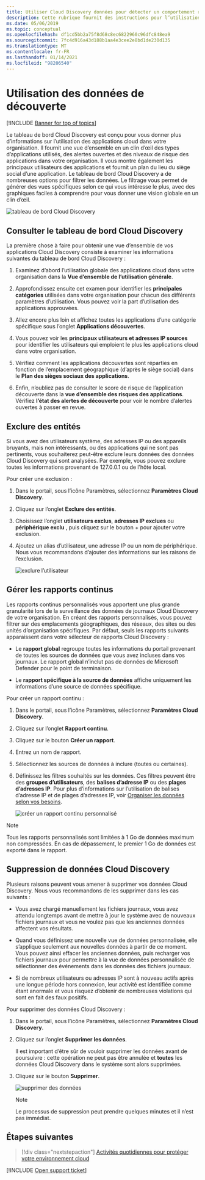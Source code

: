 ```yaml
---
title: Utiliser Cloud Discovery données pour détecter un comportement risqué
description: Cette rubrique fournit des instructions pour l’utilisation des données Cloud Discovery, notamment l’utilisation de l’indice de risque de l’application.
ms.date: 05/06/2019
ms.topic: conceptual
ms.openlocfilehash: df1cd5bb2a75f8d68c8ec6822960c96dfc848ea9
ms.sourcegitcommit: 7fc4d916a43d188b1aa4e3cee2e8bd1de230d135
ms.translationtype: MT
ms.contentlocale: fr-FR
ms.lasthandoff: 01/14/2021
ms.locfileid: "98206540"
---
```

# <a name="working-with-discovery-data"></a>Utilisation des données de découverte

[!INCLUDE [Banner for top of topics](includes/banner.md)]

Le tableau de bord Cloud Discovery est conçu pour vous donner plus d’informations sur l’utilisation des applications cloud dans votre organisation. Il fournit une vue d’ensemble en un clin d’œil des types d’applications utilisés, des alertes ouvertes et des niveaux de risque des applications dans votre organisation. Il vous montre également les principaux utilisateurs des applications et fournit un plan du lieu du siège social d’une application. Le tableau de bord Cloud Discovery a de nombreuses options pour filtrer les données. Le filtrage vous permet de générer des vues spécifiques selon ce qui vous intéresse le plus, avec des graphiques faciles à comprendre pour vous donner une vision globale en un clin d’œil.

![tableau de bord Cloud Discovery](media/cloud-discovery-dashboard.png)

## <a name="review-the-cloud-discovery-dashboard"></a>Consulter le tableau de bord Cloud Discovery

La première chose à faire pour obtenir une vue d’ensemble de vos applications Cloud Discovery consiste à examiner les informations suivantes du tableau de bord Cloud Discovery :

1. Examinez d’abord l’utilisation globale des applications cloud dans votre organisation dans la **Vue d’ensemble de l’utilisation générale**.

2. Approfondissez ensuite cet examen pour identifier les **principales catégories** utilisées dans votre organisation pour chacun des différents paramètres d’utilisation. Vous pouvez voir la part d’utilisation des applications approuvées.

3. Allez encore plus loin et affichez toutes les applications d’une catégorie spécifique sous l’onglet **Applications découvertes**.

4. Vous pouvez voir les **principaux utilisateurs et adresses IP sources** pour identifier les utilisateurs qui emploient le plus les applications cloud dans votre organisation.
5. Vérifiez comment les applications découvertes sont réparties en fonction de l’emplacement géographique (d’après le siège social) dans le **Plan des sièges sociaux des applications**.

6. Enfin, n’oubliez pas de consulter le score de risque de l’application découverte dans la **vue d’ensemble des risques des applications**. Vérifiez **l’état des alertes de découverte** pour voir le nombre d’alertes ouvertes à passer en revue.

## <a name="exclude-entities"></a>Exclure des entités

Si vous avez des utilisateurs système, des adresses IP ou des appareils bruyants, mais non intéressants, ou des applications qui ne sont pas pertinents, vous souhaiterez peut-être exclure leurs données des données Cloud Discovery qui sont analysées. Par exemple, vous pouvez exclure toutes les informations provenant de 127.0.0.1 ou de l’hôte local.

Pour créer une exclusion :

1. Dans le portail, sous l’icône Paramètres, sélectionnez **Paramètres Cloud Discovery**.
2. Cliquez sur l’onglet **Exclure des entités**.
3. Choisissez l’onglet **utilisateurs exclus**, **adresses IP exclues** ou **périphérique exclu** , puis cliquez sur le bouton + pour ajouter votre exclusion.
4. Ajoutez un alias d’utilisateur, une adresse IP ou un nom de périphérique. Nous vous recommandons d’ajouter des informations sur les raisons de l’exclusion.

    ![exclure l’utilisateur](media/exclude-user.png "exclure l’utilisateur")

## <a name="manage-continuous-reports"></a>Gérer les rapports continus

Les rapports continus personnalisés vous apportent une plus grande granularité lors de la surveillance des données de journaux Cloud Discovery de votre organisation. En créant des rapports personnalisés, vous pouvez filtrer sur des emplacements géographiques, des réseaux, des sites ou des unités d’organisation spécifiques. Par défaut, seuls les rapports suivants apparaissent dans votre sélecteur de rapports Cloud Discovery :

- Le **rapport global** regroupe toutes les informations du portail provenant de toutes les sources de données que vous avez incluses dans vos journaux.  Le rapport global n’inclut pas de données de Microsoft Defender pour le point de terminaison.

- Le **rapport spécifique à la source de données** affiche uniquement les informations d’une source de données spécifique.

Pour créer un rapport continu :

1. Dans le portail, sous l’icône Paramètres, sélectionnez **Paramètres Cloud Discovery**.

2. Cliquez sur l’onglet **Rapport continu**.

3. Cliquez sur le bouton **Créer un rapport**.

4. Entrez un nom de rapport.

5. Sélectionnez les sources de données à inclure (toutes ou certaines).

6. Définissez les filtres souhaités sur les données. Ces filtres peuvent être des **groupes d’utilisateurs**, des **balises d’adresse IP** ou des **plages d’adresses IP**. Pour plus d’informations sur l’utilisation de balises d’adresse IP et de plages d’adresses IP, voir [Organiser les données selon vos besoins](ip-tags.md).

    ![créer un rapport continu personnalisé](media/create-custom-continuous-report.png)

> [!NOTE]
> Tous les rapports personnalisés sont limitées à 1 Go de données maximum non compressées. En cas de dépassement, le premier 1 Go de données est exporté dans le rapport.

## <a name="deleting-cloud-discovery-data"></a>Suppression de données Cloud Discovery

Plusieurs raisons peuvent vous amener à supprimer vos données Cloud Discovery. Nous vous recommandons de les supprimer dans les cas suivants :

- Vous avez chargé manuellement les fichiers journaux, vous avez attendu longtemps avant de mettre à jour le système avec de nouveaux fichiers journaux et vous ne voulez pas que les anciennes données affectent vos résultats.

- Quand vous définissez une nouvelle vue de données personnalisée, elle s’applique seulement aux nouvelles données à partir de ce moment. Vous pouvez ainsi effacer les anciennes données, puis recharger vos fichiers journaux pour permettre à la vue de données personnalisée de sélectionner des événements dans les données des fichiers journaux.

- Si de nombreux utilisateurs ou adresses IP sont à nouveau actifs après une longue période hors connexion, leur activité est identifiée comme étant anormale et vous risquez d’obtenir de nombreuses violations qui sont en fait des faux positifs.

Pour supprimer des données Cloud Discovery :

1. Dans le portail, sous l’icône Paramètres, sélectionnez **Paramètres Cloud Discovery**.

2. Cliquez sur l’onglet **Supprimer les données**.

    Il est important d’être sûr de vouloir supprimer les données avant de poursuivre : cette opération ne peut pas être annulée et **toutes** les données Cloud Discovery dans le système sont alors supprimées.

3. Cliquez sur le bouton **Supprimer**.

    ![supprimer des données](media/delete-data.png "supprimer des données")

    > [!NOTE]
    >  Le processus de suppression peut prendre quelques minutes et il n’est pas immédiat.

## <a name="next-steps"></a>Étapes suivantes

> [!div class="nextstepaction"]
> [Activités quotidiennes pour protéger votre environnement cloud](daily-activities-to-protect-your-cloud-environment.md)

[!INCLUDE [Open support ticket](includes/support.md)]

